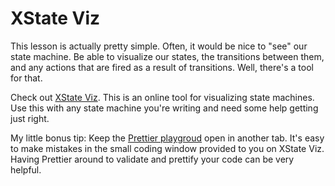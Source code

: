 # XState Viz

This lesson is actually pretty simple. Often, it would be nice to "see" our state machine. Be able to visualize our states, the transitions between them, and any actions that are fired as a result of transitions. Well, there's a tool for that.

Check out [XState Viz](https://xstate.js.org/viz). This is an online tool for visualizing state machines. Use this with any state machine you're writing and need some help getting just right.

My little bonus tip: Keep the [Prettier playgroud](https://prettier.io/playground) open in another tab. It's easy to make mistakes in the small coding window provided to you on XState Viz. Having Prettier around to validate and prettify your code can be very helpful.
